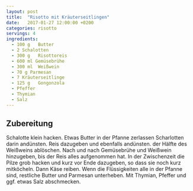 ```yaml
---
layout: post
title:  "Risotto mit Kräuterseitlingen"
date:   2017-01-27 12:00:00 +0200
categories: risotto
servings: 4
ingredients:
  - 100 g	Butter
  - 2 Schalotten
  - 300 g	Risottoreis
  - 600 ml Gemüsebrühe
  - 300 ml	Weißwein
  - 70 g Parmesan
  - 7 Kräuterseitlinge
  - 125 g	Gongonzola
  - Pfeffer
  - Thymian
  - Salz
---
```


## Zubereitung

Schalotte klein hacken. Etwas Butter in der Pfanne zerlassen Scharlotten darin andünsten. Reis dazugeben und ebenfalls andünsten. der Hälfte des Weißweins ablöschen.
Nach und nach Gemüsebrühe und Weißwein hinzugeben, bis der Reis alles aufgenommen hat.
In der Zwischenzeit die Pilze grob hacken und kurz vor Ende dazugeben, so dass sie noch kurz mitköcheln. Dann Käse reiben.
Wenn die Flüssigkeiten alle in der Pfanne sind, restliche Butter und Parmesan unterheben. Mit Thymian, Pfeffer und ggf. etwas Salz abschmecken.
